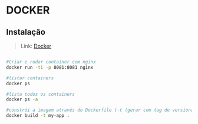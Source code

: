 # DOCKER

## Instalação
> Link: [Docker](https://docs.docker.com/desktop/)

 ```sh 

#Criar e rodar container com nginx
docker run -ti -p 8081:8081 nginx

#listar containers
docker ps

#lista todos os containers
docker ps -a

#constrói a imagem através do Dockerfile (-t (gerar com tag de versionamento))
docker build -t my-app .




```